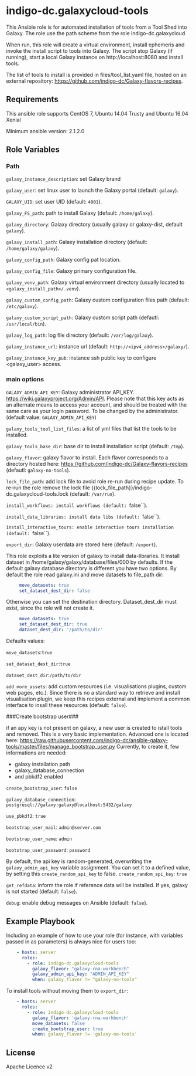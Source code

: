 indigo-dc.galaxycloud-tools
===========================

This Ansible role is for automated installation of tools from a Tool Shed into Galaxy. The role use the path scheme from the role indigo-dc.galaxycloud

When run, this role will create a virtual environment, install ephemeris and invoke the install script to tools into Galaxy. The script stop Galaxy (if running), start a local Galaxy instance on http://localhost:8080 and install tools.

The list of tools to install is provided in files/tool_list.yaml file, hosted on an external repository: https://github.com/indigo-dc/Galaxy-flavors-recipes.

Requirements
------------

This ansible role supports CentOS 7, Ubuntu 14.04 Trusty and Ubuntu 16.04 Xenial

Minimum ansible version: 2.1.2.0

Role Variables
--------------

### Path ###

``galaxy_instance_description``: set Galaxy brand

``galaxy_user``: set linux user to launch the Galaxy portal (default: ``galaxy``).

``GALAXY_UID``: set user UID (default: ``4001``).

``galaxy_FS_path``: path to install Galaxy (default: ``/home/galaxy``).

``galaxy_directory``: Galaxy directory (usually galaxy or galaxy-dist, default ``galaxy``).

``galaxy_install_path``: Galaxy installation directory (default: ``/home/galaxy/galaxy``).

``galaxy_config_path``: Galaxy config pat location.

``galaxy_config_file``: Galaxy primary configuration file.

``galaxy_venv_path``:  Galaxy virtual environment directory (usually located to ``<galaxy_install_path>/.venv``).

``galaxy_custom_config_path``: Galaxy custom configuration files path (default: ``/etc/galaxy``).

``galaxy_custom_script_path``: Galaxy custom script path (defautl: ``/usr/local/bin``).

``galaxy_log_path``: log file directory (default: ``/var/log/galaxy``).

``galaxy_instance_url``: instance url (default:  ``http://<ipv4_address>/galaxy/``).

``galaxy_instance_key_pub``: instance ssh public key to configure <galaxy_user> access.

### main options ###

``GALAXY_ADMIN_API_KEY``: Galaxy administrator API_KEY. https://wiki.galaxyproject.org/Admin/API. Please note that this key acts as an alternate means to access your account, and should be treated with the same care as your login password. To be changed by the administrator.(default value: ``GALAXY_ADMIN_API_KEY``)

``galaxy_tools_tool_list_files``: a list of yml files that list the tools to be installed.

``galaxy_tools_base_dir``: base dir to install installation script (default: ``/tmp``).

``galaxy_flavor``: galaxy flavor to install. Each flavor corresponds to a directory hosted here: https://github.com/indigo-dc/Galaxy-flavors-recipes (defautl: ``galaxy-no-tools``).

``lock_file_path``: add lock file to avoid role re-run during recipe update. To re-run the role remove the lock file {{lock_file_path}}/indigo-dc.galaxycloud-tools.lock (default: ``/var/run``).

``install_workflows: install workflows (default: ``false``).

``install_data_libraries: install data libs (default: ``false``).

``install_interactive_tours: enable interactive tours installation (default: ``false``).

``export_dir``: Galaxy userdata are stored here (default: ``/export``).

This role exploits a lite version of galaxy to install data-libraries. It install dataset in /home/galaxy/galaxy/database/files/000 by defaults. 
If the default galaxy database directory is different you have two options. By default the role read galaxy.ini and move datasets to file_path dir:
```yaml
     move_datasets: true
     set_dataset_dest_dir: false
```

Otherwise you can set the destination directory. Dataset_dest_dir must exist, since the role will not create it.
```yaml
     move_datasets: true
     set_dataset_dest_dir: true
     dataset_dest_dir: '/path/to/dir'
```
Defaults values:

``move_datasets``:``true``

``set_dataset_dest_dir``:``true``

``dataset_dest_dir``:``/path/to/dir``

``add_more_assets``: add custom resources (i.e. visualisations plugins, custom web pages, etc.). Since there is no a standard way to retrieve and install visualisation plugin, we keep this recipes external and implement a common interface to insall these resources (default: ``false``).

###Create bootstrap user###

if an apy key is not present on galaxy, a new user is created to istall tools and removed.
This is a very basic implementation. Advanced one is located here: https://raw.githubusercontent.com/indigo-dc/ansible-galaxy-tools/master/files/manage_bootstrap_user.py
Currently, to create it, few informations are needed:
- galaxy installation path
- galaxy_database_connection
- and pbkdf2 enabled

``create_bootstrap_user``: ``false``

``galaxy_database_connection``: ``postgresql://galaxy:galaxy@localhost:5432/galaxy``

``use_pbkdf2``: ``true``

``bootstrap_user_mail``: ``admin@server.com``

``bootstrap_user_name``: ``admin``

``bootstrap_user_password``: ``password``

By default, the api key is random-generated, overwriting the ``galaxy_admin_api_key`` variable assignment. You can set it to a defined value, by setting this ``create_random_api_key`` to false.
``create_random_api_key``: ``true``

``get_refdata``: inform the role if reference data will be installed. If yes, galaxy is not started (default: ``false``).

``debug``: enable debug messages on Ansible (default: ``false``).

Example Playbook
----------------

Including an example of how to use your role (for instance, with variables passed in as parameters) is always nice for users too:

```yaml
    - hosts: server
      roles:
        - role: indigo-dc.galaxycloud-tools
          galaxy_flavor: "galaxy-rna-workbench"
          galaxy_admin_api_key: "ADMIN_API_KEY"
          when: galaxy_flavor != "galaxy-no-tools"
```

To install tools without moving them to ``export_dir``:

```yaml
    - hosts: server
      roles:
        - role: indigo-dc.galaxycloud-tools
          galaxy_flavor: 'galaxy-rna-workbench'
          move_datasets: false
          create_bootstrap_user: true
          when: galaxy_flavor != 'galaxy-no-tools'
```

License
-------

Apache Licence v2
